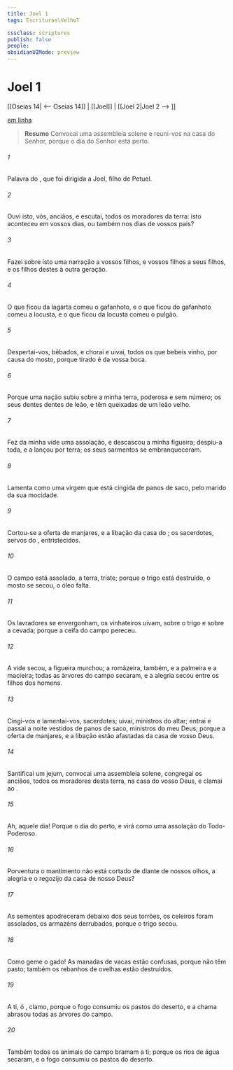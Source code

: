 ```yaml
---
title: Joel 1
tags: Escrituras\VelhoT

cssclass: scriptures
publish: false
people:
obsidianUIMode: preview
---
```


# Joel 1
[[Oseias 14| <-- Oseias 14]] | [[Joel]] | [[Joel 2|Joel 2 --> ]]

[em linha](https://churchofjesuschrist.org/study/scriptures/ot/joel/1?lang=por)

> __Resumo__
Convocai uma assembleia solene e reuni-vos na casa do Senhor, porque o dia do Senhor está perto.

###### 1 
Palavra do , que foi dirigida a Joel, filho de Petuel.

###### 2 
Ouvi isto, vós, anciãos, e escutai, todos os moradores da terra:  isto aconteceu em vossos dias, ou também nos dias de vossos pais?

###### 3 
Fazei sobre isto uma narração a vossos filhos, e vossos filhos a seus filhos, e os filhos destes à outra geração.

###### 4 
O que ficou da lagarta  comeu o gafanhoto, e o que ficou do gafanhoto  comeu a locusta, e o que ficou da locusta  comeu o pulgão.

###### 5 
Despertai-vos, bêbados, e chorai e uivai, todos os que bebeis vinho, por causa do mosto, porque tirado é da vossa boca.

###### 6 
Porque uma nação subiu sobre a minha terra, poderosa e sem número; os seus dentes  dentes de leão, e têm queixadas de um leão velho.

###### 7 
Fez da minha vide uma assolação, e descascou a minha figueira; despiu-a toda, e a lançou por terra; os seus sarmentos se embranqueceram.

###### 8 
Lamenta como uma virgem que está cingida de panos de saco, pelo marido da sua mocidade.

###### 9 
Cortou-se a oferta de manjares, e a libação da casa do ; os sacerdotes, servos do ,  entristecidos.

###### 10 
O campo está assolado,  a terra, triste; porque o trigo está destruído, o mosto se secou, o óleo falta.

###### 11 
Os lavradores se envergonham, os vinhateiros uivam, sobre o trigo e sobre a cevada; porque a ceifa do campo pereceu.

###### 12 
A vide secou, a figueira murchou; a romãzeira, também, e a palmeira e a macieira; todas as árvores do campo secaram, e a alegria secou entre os filhos dos homens.

###### 13 
Cingi-vos e lamentai-vos, sacerdotes; uivai, ministros do altar; entrai e passai a noite vestidos de panos de saco, ministros do meu Deus; porque a oferta de manjares, e a libação estão afastadas da casa de vosso Deus.

###### 14 
Santificai um jejum, convocai uma assembleia solene, congregai os anciãos,  todos os moradores desta terra, na casa do  vosso Deus, e clamai ao .

###### 15 
Ah, aquele dia! Porque o dia do   perto, e virá como uma assolação do Todo-Poderoso.

###### 16 
Porventura o mantimento não está cortado de diante de nossos olhos, a alegria e o regozijo da casa de nosso Deus?

###### 17 
As sementes apodreceram debaixo dos seus torrões, os celeiros foram assolados, os armazéns derrubados, porque o trigo secou.

###### 18 
Como geme o gado! As manadas de vacas estão confusas, porque não têm pasto; também os rebanhos de ovelhas estão destruídos.

###### 19 
A ti, ó , clamo, porque o fogo consumiu os pastos do deserto, e a chama abrasou todas as árvores do campo.

###### 20 
Também todos os animais do campo bramam a ti; porque os rios de água secaram, e o fogo consumiu os pastos do deserto.

